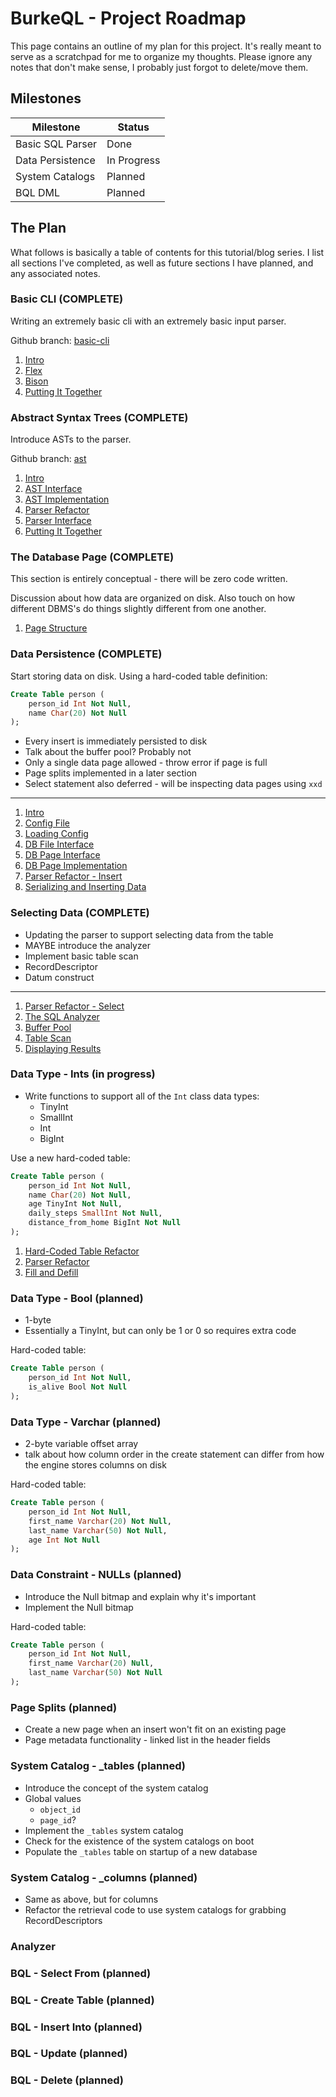 # BurkeQL - Project Roadmap

This page contains an outline of my plan for this project. It's really meant to serve as a scratchpad for me to organize my thoughts. Please ignore any notes that don't make sense, I probably just forgot to delete/move them.

## Milestones

| Milestone | Status |
| --------- | ------ |
| Basic SQL Parser | Done |
| Data Persistence | In Progress |
| System Catalogs | Planned |
| BQL DML | Planned |

## The Plan

What follows is basically a table of contents for this tutorial/blog series. I list all sections I've completed, as well as future sections I have planned, and any associated notes.

### Basic CLI (COMPLETE)

Writing an extremely basic cli with an extremely basic input parser.

Github branch: [basic-cli](https://github.com/burke1791/burkeql-db/tree/basic-cli)

1. [Intro](../../01-basic-cli/intro)
1. [Flex](../../01-basic-cli/flex)
1. [Bison](../../01-basic-cli/bison)
1. [Putting It Together](../../01-basic-cli/putting-it-together)

### Abstract Syntax Trees (COMPLETE)

Introduce ASTs to the parser.

Github branch: [ast](https://github.com/burke1791/burkeql-db/tree/ast)

1. [Intro](../../02-ast/intro)
1. [AST Interface](../../02-ast/ast-interface)
1. [AST Implementation](../../02-ast/ast-implementation)
1. [Parser Refactor](../../02-ast/parser-refactor)
1. [Parser Interface](../../02-ast/parser-interface)
1. [Putting It Together](../../02-ast/putting-it-together)

### The Database Page (COMPLETE)

This section is entirely conceptual - there will be zero code written.

Discussion about how data are organized on disk. Also touch on how different DBMS's do things slightly different from one another.

1. [Page Structure](../../03-db-page/page-structure)

### Data Persistence (COMPLETE)

Start storing data on disk. Using a hard-coded table definition:

```sql
Create Table person (
    person_id Int Not Null,
    name Char(20) Not Null
);
```

- Every insert is immediately persisted to disk
- Talk about the buffer pool? Probably not
- Only a single data page allowed - throw error if page is full
- Page splits implemented in a later section
- Select statement also deferred - will be inspecting data pages using `xxd`

---

1. [Intro](../../04-data-persistence/01-intro)
1. [Config File](../../04-data-persistence/02-config-file)
1. [Loading Config](../../04-data-persistence/03-loading-config)
1. [DB File Interface](../../04-data-persistence/04-file-interface)
1. [DB Page Interface](../../04-data-persistence/05-page-interface)
1. [DB Page Implementation](../../04-data-persistence/06-page-implementation)
1. [Parser Refactor - Insert](../../04-data-persistence/07-parser-refactor-insert)
1. [Serializing and Inserting Data](../../04-data-persistence/08-serializing-and-inserting-data)

### Selecting Data (COMPLETE)

- Updating the parser to support selecting data from the table
- MAYBE introduce the analyzer
- Implement basic table scan
- RecordDescriptor
- Datum construct

---

1. [Parser Refactor - Select](../../05-selecting-data/01-parser-refactor-select)
1. [The SQL Analyzer](../../05-selecting-data/02-the-sql-analyzer)
1. [Buffer Pool](../../05-selecting-data/03-buffer-pool) 
1. [Table Scan](../../05-selecting-data/04-table-scan)
1. [Displaying Results](../../05-selecting-data/05-displaying-results)

### Data Type - Ints (in progress)

- Write functions to support all of the `Int` class data types:
    - TinyInt
    - SmallInt
    - Int
    - BigInt

Use a new hard-coded table:

```sql
Create Table person (
    person_id Int Not Null,
    name Char(20) Not Null,
    age TinyInt Not Null,
    daily_steps SmallInt Not Null,
    distance_from_home BigInt Not Null
);
```

1. [Hard-Coded Table Refactor](../../06-data-types-ints/01-hard-coded-table-refactor)
1. [Parser Refactor](../../06-data-types-ints/02-parser-refactor)
1. [Fill and Defill](../../06-data-types-ints/03-fill-and-defill)

### Data Type - Bool (planned)

- 1-byte
- Essentially a TinyInt, but can only be 1 or 0 so requires extra code

Hard-coded table:

```sql
Create Table person (
    person_id Int Not Null,
    is_alive Bool Not Null
);
```

### Data Type - Varchar (planned)

- 2-byte variable offset array
- talk about how column order in the create statement can differ from how the engine stores columns on disk

Hard-coded table:

```sql
Create Table person (
    person_id Int Not Null,
    first_name Varchar(20) Not Null,
    last_name Varchar(50) Not Null,
    age Int Not Null
);
```

### Data Constraint - NULLs (planned)

- Introduce the Null bitmap and explain why it's important
- Implement the Null bitmap

Hard-coded table:

```sql
Create Table person (
    person_id Int Not Null,
    first_name Varchar(20) Null,
    last_name Varchar(50) Not Null
);
```

### Page Splits (planned)

- Create a new page when an insert won't fit on an existing page
- Page metadata functionality - linked list in the header fields

### System Catalog - _tables (planned)

- Introduce the concept of the system catalog
- Global values
    - `object_id`
    - `page_id`?
- Implement the `_tables` system catalog
- Check for the existence of the system catalogs on boot
- Populate the `_tables` table on startup of a new database

### System Catalog - _columns (planned)

- Same as above, but for columns
- Refactor the retrieval code to use system catalogs for grabbing RecordDescriptors

### Analyzer

### BQL - Select From (planned)

### BQL - Create Table (planned)

### BQL - Insert Into (planned)

### BQL - Update (planned)

### BQL - Delete (planned)